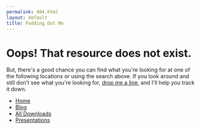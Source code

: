 ```yaml
---
permalink: 404.html
layout: default
title: Padding Dot Me
---
```

# Oops! That resource does not exist.

But, there's a good chance you can find what you're looking for at one of the following locations or using the search above. If you look around and still don't see what you're looking for, <a href="mailto:padding4me@gmail.com">drop me a line</a>, and I'll help you track it down.

* [Home](/ "PaddingMe")
* [Blog](/blog "padding.me/blog")
* [All Downloads](/downloads "padding.me/downloads")
* [Presentations](/downloads/presentations "padding.me/downloads/presentations")
